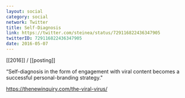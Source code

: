 ```yaml
---
layout: social
category: social
network: Twitter
title: Self-Diagnosis
link: https://twitter.com/steinea/status/729116822436347905
twitterID: 729116822436347905
date: 2016-05-07
---
```


[[2016]] / [[posting]]

“Self-diagnosis in the form of engagement with viral content becomes a successful personal-branding strategy."

<https://thenewinquiry.com/the-viral-virus/>

